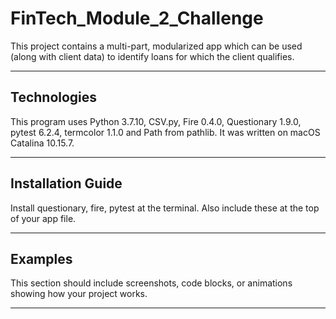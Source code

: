 # FinTech_Module_2_Challenge

This project contains a multi-part, modularized app which can be used (along with client data) to identify loans for which the client qualifies. 

---

## Technologies

This program uses Python 3.7.10, CSV.py, Fire 0.4.0, Questionary 1.9.0, pytest 6.2.4, termcolor 1.1.0 and Path from pathlib. It was written on macOS Catalina 10.15.7.

---

## Installation Guide

Install questionary, fire, pytest at the terminal. Also include these at the top of your app file.



---

## Examples

This section should include screenshots, code blocks, or animations showing how your project works.

---

